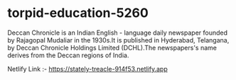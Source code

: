 # torpid-education-5260

Deccan Chronicle is an Indian English - language daily newspaper founded by Rajagopal Mudaliar in the 1930s.It is published in Hyderabad, Telangana, by Deccan Chronicle Holdings Limited (DCHL).The newspapers's name derives from the Deccan regions of India.

Netlify Link :- https://stately-treacle-914f53.netlify.app


